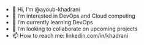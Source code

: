 - 👋 Hi, I’m @ayoub-khadrani
- 👀 I’m interested in DevOps and Cloud computing 
- 🌱 I’m currently learning DevOps
- 💞️ I’m looking to collaborate on upcoming projects
- 📫 How to reach me: linkedin.com/in/khadrani

<!---
ayoub-khadrani/ayoub-khadrani is a ✨ special ✨ repository because its `README.md` (this file) appears on your GitHub profile.
You can click the Preview link to take a look at your changes.
--->
